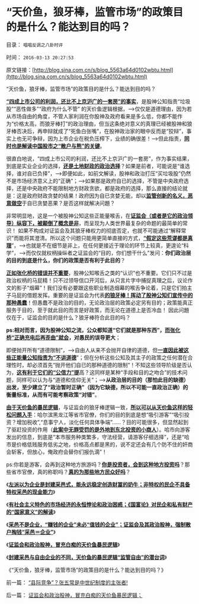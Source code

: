 # “天价鱼，狼牙棒，监管市场”的政策目的是什么？能达到目的吗？

目录： `唱唱反调之八卦时评` 

时间： `2016-03-13 20:27:53` 

原文链接：[http://blog.sina.com.cn/s/blog_5563a64d0102wbtu.html](http://blog.sina.com.cn/s/blog_5563a64d0102wbtu.html)

“天价鱼，狼牙棒，监管市场”的政策目的是什么？能达到目的吗？

[**“四成上市公司的利润，还比不上京沪广的一套房”的事实**](../../../2011/11/2/唱空唱多不要唱“管理层管涨管跌”.md)，是股神公知指责“垃圾股”“恶性做多”“政府为什么不管”
的天价鱼逻辑根据，——>仅仅是道德理由，因为若从市场自由的角度，不管人家利润在你股神及政府看来是多么低，你都不能作为“价格太高，而狼牙棒打”的政治理由，但当这条绝对意义的真理已经被股神和狼牙棒否决后，再申辩就成了“死鱼白张嘴”，在股神政治家的眼中反而是“狡辩”，事实上也无可争辩，因为上市企业在税负压榨下，业绩的确很差！——>但此指责，[**同时也是解读中国股市之“散户与熊”的关键**](../../../2012/1/10/高市盈率是被特权侵犯的“生理反应”；.md)。

很直白地说，“四成上市公司的利润，还比不上京沪广的一套房”，作为事实结果，到底是实业企业的选择，[**还是土地财政的政治选择**](../../../2014/9/4/土地财政高房价中的购房者，不是房奴，就是蓄奴；.md)？如果是前者，可能说是“谁选择，谁对自已负择”，——>即便如此，如前文解读，股神和政治打压“买垃圾股”仍然不是市场经济意义上的“正确”；——>如果那是政府自已的选择，不管是中央政府选择，还是中央政府不能限制地方财政贪欲，都是政府的选择，那么直接的结论就是：这是政府财政贪婪的结果！政府因为自已贪婪无能，却以[**监管创新的名义，恶意做空**](../../../2016/1/23/股市投资的E租宝模式,边际效应在股市中“熵恒增加”.md)于自已贪婪恶果？是否这样就解决问題？

非常明显地，这是一个被股神公知这些正能量喉舌，在[**证监会（或者是它的政治领导）纵容下，被颠倒了概念是非**](../../../2015/9/30/开设指数期货和融资融券，本来就是恶意做空中国的居心不良.md)，而呈现为人类世界最复杂的命题的最简单的常识！
如果不构成对证监会及其狼牙棒权力的彻底否定，也就不可能通过“解释常识”而能将其澄清。所以这个问题只能用更简单直接的方式，[**“假定这些荒谬都是真理**](../../../2013/4/7/假如扔开真理问假如……将是何等样的灾难？！.md)”，——>也就是不在细节是非上，在任何更接近于理论的环节上较真，更遑论“科学”，——>而仅仅就权柄操纵者之证监会的“目的，你们想干什么”发问：**你们政治层的目的到底是什么，你们的政策是否有利于此目的**？

[**正如张化桥的错误并不重要**](../../../2015/9/6/基督教和张化桥等人，对零和的坚持，对边际效用的抗拒.md)，股神公知喉舌之类的“认识”也不重要。它们只不过是政治权柄的马屁精！只不过领导信口开河后，从只言片字中捕捉真理之后，议论作文的影子“烟幕”！我们没有必要跟这些职业制造烟幕的喉舌争论着，只是它们拍主子马屁的借题发挥。重要的是证监会为代表[**的狼牙棒！挥动了股神公知们宣传中的那种愚蠢**](../../../2016/3/9/采邑不是企业，“赚钱的企业”也未必“值钱的企业”；.md)！但愚蠢不是政治的目的，无论政治层的政策必定另有目的；政策能真正服务于目的，至于就此目的而言是好政策，而无论在道德上是否冷血！
因此问題仅在于，证监会的目的是什么？狼牙棒符合此目的吗？

**ps:相对而言，因为股神公知之流，公众都知道“它们就是那种东西”，[**而张化桥“正确充电后再歪曲”就会**](../../../2015/8/29/从张化桥的言行，看中国传统文人的劣根性.md)，对愚民的误导更大**；

即便抛开所有“道德限制”，——>自由人从来不会抛开自律的道德，但[**一直因此被这些正能量公知指责为“不讲道德**](../../../2010/6/23/“讲道德者”最缺德.md)”；但在分析这些公知及其主子的政策之任何潜在合理性时，却必须首先“抛开他们自已的那种道德的限制”！不知这些领导阶级是否认为，[**这有利于它们的“公信力”提**](../../../2015/5/23/常识是对合法性的检验，“人民没信仰，公信力下降”的社会学解读；.md)高？这同样是某种“手段和目的之吻合”的技术问题，同样可以认为与“道德和信仰无关”；——>**从政治层的目的（那怕此目的缺德）出发，至少建立了“政治暂时正确”（因为它缺德，所以不可能一直政治正确）的衡量标准，从而有可能考察政策“对错”**。

[**由于天价鱼的暴民逻辑**](../../../2016/3/11/天价鱼暴民的启示，封建采邑与自由企业的不同.md)，与证监会的狼牙棒逻辑一致，[**所以可以从天价鱼这样的轻松问题入手**](../../../2016/3/10/证监会和政治股神，冒充白痴的天价鱼暴民逻辑；.md)：哈尔滨黑龙江等省市官僚，你们的目的到底是想“吸引游客”“吸引投资？增加税收”,“息事宁人，淡化任何具体争端”……？目的可能很多，但显然起到了驱赶投资的作用（[**此案中无罪受罚的是外地到东北投资的小商人**](../../../2016/2/25/股灾是天价鱼的暴民逻辑作怪.md)）。哈市向游客发出的信息，到底是“本市服务种类繁多，守法经营，请游客仔细选择”，还是“哈市是价格低贱服务低劣之地，价格高点都是黑的，说不定还会有几个防不住的奸商会斩客，但放心，俺政府会替你们报仇滴”！

ps:你若是游客，会再到这种地方旅游吗？[**你是投资者，会到这种地方投资吗**](../../../2012/8/21/君权神授的“消费者弱势”“客欺私店”.md)？那些省市官僚，真的称职吗？[**真的为那些地方民众好吗**](../../../2012/7/2/国企是对国民的重复征税，直到税负无限大.md)？

《[**左派以为企业是封建采邑式，能永远稳定创造财冨的奶牛；非特权的民企不具备特权采邑的现金能力**](../../../2016/3/7/传统文化如马克思主义，对“企业“与”采邑“的混淆；.md)》

《[**有社会主义特色的市场经济的永恒悖论和政治困惑；《国富论》对民企和私有财产的“国家意义”的解读**](../../../2016/3/8/有社会主义特色的市场经济的永恒悖论和政治困惑；.md)》

《[**采邑不是企业，“赚钱的企业”未必“值钱的企业”；证监会及其政治股神，强制散户掏钱“采邑＝企业”**](../../../2016/3/9/采邑不是企业，“赚钱的企业”也未必“值钱的企业”；.md)》

《[**证监会和政治股神，冒充白痴的天价鱼暴民逻辑**](../../../2016/3/10/证监会和政治股神，冒充白痴的天价鱼暴民逻辑；.md)》

《[**封建采邑与自由企业的不同，天价鱼的暴民逻辑“监管自由”的潜台词**](../../../2016/3/11/天价鱼暴民的启示，封建采邑与自由企业的不同.md)》

《“天价鱼，狼牙棒，监管市场”的政策目的是什么？能达到目的吗？》

前一篇： [“县际竞争”？张五常是中世纪制度的主张者!](../../../2016/3/26/“县际竞争”？张五常是中世纪制度的主张者!.md)

后一篇： [证监会和政治股神，冒充白痴的天价鱼暴民逻辑；](../../../2016/3/10/证监会和政治股神，冒充白痴的天价鱼暴民逻辑；.md)

